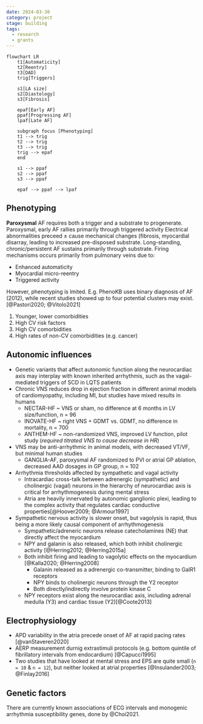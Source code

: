 ```yaml
---
date: 2024-03-30
category: project
stage: building
tags:
  - research
  - grants
---
```


```mermaid
flowchart LR
	t1[Automaticity]
	t2[Reentry]
	t3[DAD]
	trig[Triggers]
	
	s1[LA size]
	s2[Diastology]
	s3[Fibrosis]
	
	epaf[Early AF]
	ppaf[Progressing AF]
	lpaf[Late AF]
	
	subgraph focus [Phenotyping]
	t1 --> trig
	t2 --> trig
	t3 --> trig
	trig --> epaf
	end
	
	s1 --> ppaf
	s2 --> ppaf
	s3 --> ppaf
	
	epaf --> ppaf --> lpaf
```

## Phenotyping

__Paroxysmal__ AF requires both a trigger and a substrate to progenerate. 
Paroxysmal, early AF rallies primarily through triggered activity
Electrical abnormalities preceed ± cause mechanical changes (fibrosis, myocardial disarray, leading to increased pre-disposed substrate.
Long-standing, chronic/persistent AF sustains primarily through substrate.
Firing mechanisms occurs primarily from pulmonary veins due to:

 -   Enhanced automaticity
 -   Myocardial micro-reentry
 -   Triggered activity

However, phenotyping is lmited.
E.g. PhenoKB uses binary diagnosis of AF (2012), while recent studies showed up to four potential clusters may exist. [@Pastori2020; @Vitolo2021]

1. Younger, lower comorbidities
2. High CV risk factors
3. High CV comorbidities
4. High rates of non-CV comorbidities (e.g. cancer)

## Autonomic influences

- Genetic variants that affect autonomic function along the neurocardiac axis may interplay with known inherited arrhythmis, such as the vagal-mediated triggers of SCD in LQTS patients
- Chronic VNS reduces drop in ejection fraction in different animal models of cardiomyopathy, including MI, but studies have mixed results in humans
	- NECTAR-HF ~ VNS or sham, no difference at 6 months in LV size/function, n = 96
	- INOVATE-HF ~ right VNS + GDMT vs. GDMT, no difference in mortality, n = 700
	- ANTHEM-HF ~ non-randomized VNS, improved LV function, pilot study (*required titrated VNS to cause decrease in HR*)
- VNS may be anti-arrhythmic in animal models, with decreased VT/VF, but minimal human studies
	- GANGLIA-AF, paroxysmal AF randomized to PVI or atrial GP ablation, decreased AAD dosages in GP group, n = 102
- Arrhythmia thresholds affected by sympathetic and vagal activity 
	- Intracardiac cross-talk between adrenergic (sympathetic) and cholinergic (vagal) neurons in the hierarchy of neurocardiac axis is critical for arrhythmogenesis during mental stress
	- Atria are heavily innervated by autonomic ganglionic plexi, leading to the complex activity that regulates cardiac conductive properties[@Hoover2009; @Armour1997] 
- Sympathetic nervous activity is slower onset, but vagolysis is rapid, thus being a more likely causal component of arrhythmogenesis
	- Sympathetic/adreneric neurons release catecholamines (NE) that directly affect the myocardium
	- NPY and galanin is also released, which both inhibit cholinergic activity [@Herring2012; @Herring2015a]
	- Both inhibit firing and leading to vagolytic effects on the myocardium [@Kalla2020; @Herring2008] 
		- Galanin released as a adrenergic co-transmitter, binding to GalR1 receptors
		- NPY binds to cholinergic neurons through the Y2 receptor
		- Both directly/indirectly involve protein kinase C
	- NPY receptors exist along the neurocardiac axis, including adrenal medulla (Y3) and cardiac tissue (Y2)[@Coote2013]

## Electrophysiology 

- APD variability in the atria precede onset of AF at rapid pacing rates [@vanStaveren2020]
- AERP measurement durnig extrastimuli protocols (e.g. bottom quintile of fibrillatory intervals from endocardium) [@Capucci1995]
- Two studies that have looked at mental stress and EPS are quite small (`n = 10` & `n = 12`), but neither looked at atrial properties [@Insulander2003; @Finlay2016]

## Genetic factors

There are currently known associations of ECG intervals and monogenic arrhythmia susceptibility genes, done by @Choi2021. 